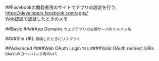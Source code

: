 ##Facebookの開発者用のサイトでアプリの設定を行う.  
<https://developers.facebook.com/apps/>  
Web認証で認証したときのメモ


##Basic
####App Domains
`ウェブアプリの公開サーバのドメイン名`

####Site URL
`投稿したときにリンクつく`  
  
##Advanced
####Web OAuth Login
`YES`
####Valid OAuth redirect URIs
`OAuthのコールバック用のurl`
